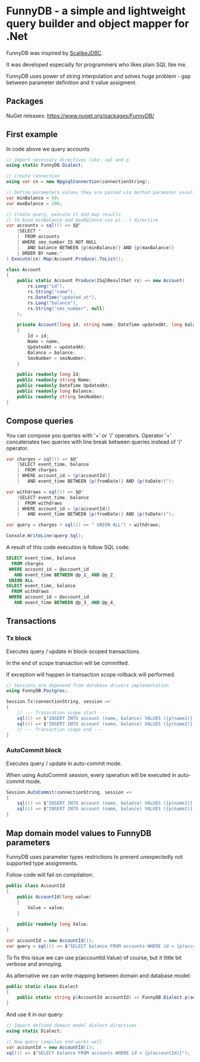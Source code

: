 FunnyDB - a simple and lightweight query builder and object mapper for .Net
===========================================================================

FunnyDB was inspired by [ScalikeJDBC](http://scalikejdbc.org/).

It was developed especially for programmers who likes plain SQL like me.

FunnyDB uses power of string interpolation and solves huge problem - 
gap between parameter definition and it value assigment.

Packages
--------

NuGet releases: https://www.nuget.org/packages/FunnyDB/

First example
-------------

In code above we query accounts  

```csharp
// Import necessary directives like: sql and p
using static FunnyDB.Dialect;

// Create connection
using var cn = new NpgsqlConnection(connectionString);

// Define parameters values they are passed via method paramater usually
var minBalance = 50;
var maxBalance = 200;

// Create query, execute it and map results
// To bind minBalance and maxBalance use p(...) directive
var accounts = sql(() => $@"
    |SELECT * 
    |  FROM accounts
    | WHERE sms_number IS NOT NULL
    |   AND balance BETWEEN {p(minBalance)} AND {p(maxBalance)} 
    | ORDER BY name;"
).Execute(cn).Map(Account.Produce).ToList();

class Account
{
    public static Account Produce(ISqlResultSet rs) => new Account(
        rs.Long("id"),
        rs.String("name"),
        rs.DateTime("updated_at"),
        rs.Long("balance"),
        rs.String("sms_number", null)
    );

    private Account(long id, string name, DateTime updatedAt, long balance, string smsNumber)
    {
        Id = id;
        Name = name;
        UpdatedAt = updatedAt;
        Balance = balance;
        SmsNumber = smsNumber;
    }

    public readonly long Id;
    public readonly string Name;
    public readonly DateTime UpdatedAt;
    public readonly long Balance;
    public readonly string SmsNumber;
}
```

Compose queries
---------------

You can compose you queries with '+' or '/' operators. 
Operator '+' concatenates two queries with line break between queries instead of '/' operator. 

```csharp
var charges = sql(() => $@"
    |SELECT event_time, balance
    |  FROM charges
    | WHERE account_id = {p(accountId)}
    |   AND event_time BETWEEN {p(fromDate)} AND {p(toDate)}");

var withdraws = sql(() => $@"
    |SELECT event_time, balance
    |  FROM withdraws
    | WHERE account_id = {p(accountId)}
    |   AND event_time BETWEEN {p(fromDate)} AND {p(toDate)}");

var query = charges + sql(() => " UNION ALL") + withdraws;

Console.WriteLine(query.Sql);
```

A result of this code execution is follow SQL code:

```sql
SELECT event_time, balance
  FROM charges
 WHERE account_id = @account_id
   AND event_time BETWEEN @p_1_ AND @p_2_
 UNION ALL
SELECT event_time, balance
  FROM withdraws
 WHERE account_id = @account_id
   AND event_time BETWEEN @p_3_ AND @p_4_
```

Transactions
------------

### Tx block 

Executes query / update in block-scoped transactions.

In the end of scope transaction will be committed.

If exception will happen in transaction scope rollback will performed. 

```csharp
// Sessions are depenend from database drivers implementation
using FunnyDB.Postgres;

Session.Tx(connectionString, session =>
{
    // --- Transcation scope start ---
    sql(() => $"INSERT INTO account (name, balance) VALUES ({p(name1)}, {p(balance1)}, null)".ExecuteNonQuery(session);
    sql(() => $"INSERT INTO account (name, balance) VALUES ({p(name2)}, {p(balance2)}, null)".ExecuteNonQuery(session);
    // --- Transaction scope end ---
}
```

### AutoCommit block

Executes query / update in auto-commit mode.

When using AutoCommit session, every operation will be executed in auto-commit mode.

```csharp
Session.AutoCommit(connectionString, session =>
{
    sql(() => $"INSERT INTO account (name, balance) VALUES ({p(name1)}, {p(balance1)}, null)".ExecuteNonQuery(session); // auto-commit
    sql(() => $"INSERT INTO account (name, balance) VALUES ({p(name2)}, {p(balance2)}, null)".ExecuteNonQuery(session); // auto-commit
}
```

Map domain model values to FunnyDB parameters
---------------------------------------------

FunnyDB uses parameter types restrictions to prevent unexpectedly not supported type assignments.

Follow code will fail on compilation:

```csharp
public class AccountId
{
    public AccountId(long value)
    {
        Value = value;
    }

    public readonly long Value;
}

var accountId = new AccountId(1);
var query = sql(() => $"SELECT balance FROM accounts WHERE id = {p(accountId)}");
```

To fix this issue we can use p(accountId.Value) of course, but it little bit verbose and annoying.

As alternative we can write mapping between domain and database model:

```csharp
public static class Dialect
{
    public static string p(AccountId accountId) => FunnyDB.Dialect.p(accountId.Value);
}
```

And use it in our query:
```csharp
// Import defined domain model dialect directives
using static Dialect;

// Now query compiles and works well
var accountId = new AccountId(1);
sql(() => $"SELECT balance FROM accounts WHERE id = {p(accountId)}");
```
